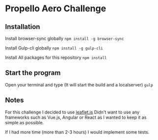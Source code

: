 # Propello Aero Challenge

## Installation
Install browser-sync globally
`npm install -g browser-sync`

Install Gulp-cli globally
`npm install -g gulp-cli`

Install All packages for this repository
`npm install`

## Start the program
Open your terminal and type (It will start the build and a localserver)
`gulp`

## Notes
For this challenge I decided to use [leaflet.js](https://leafletjs.com)
Didn't want to use any frameworks such as Vue.js, Angular or React as I wanted to keep it as simple as possible.

If I had more time (more than 2-3 hours) I would implement some tests.
